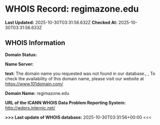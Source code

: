 # WHOIS Record: regimazone.edu

**Last Updated:** 2025-10-30T03:31:56.632Z
**Checked At:** 2025-10-30T03:31:56.633Z

## WHOIS Information

**Domain Status:** 

**Name Server:** 

**text:** The domain name you requested was not found in our database., , To check the availability of this domain name, please visit our website at https://www.101domain.com/

**Domain Name:** regimazone.edu

**URL of the ICANN WHOIS Data Problem Reporting System:** http://wdprs.internic.net/

**>>> Last update of WHOIS database:** 2025-10-30T03:31:56+00:00 <<<

